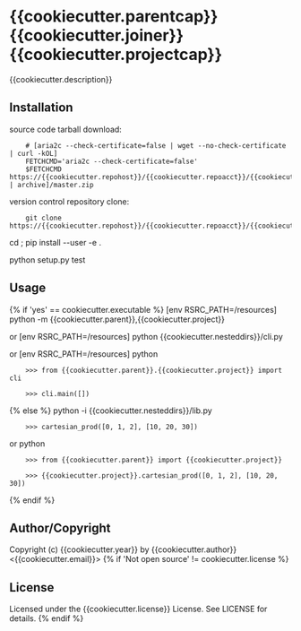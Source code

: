 # {{cookiecutter.parentcap}}{{cookiecutter.joiner}}{{cookiecutter.projectcap}}
<!-- .md to .html: markdown foo.md > foo.html
                   pandoc -s -f markdown_strict -t html5 -o foo.html foo.md -->

{{cookiecutter.description}}

## Installation
source code tarball download:
    
        # [aria2c --check-certificate=false | wget --no-check-certificate | curl -kOL]
        FETCHCMD='aria2c --check-certificate=false'
        $FETCHCMD https://{{cookiecutter.repohost}}/{{cookiecutter.repoacct}}/{{cookiecutter.parent}}/[get | archive]/master.zip

version control repository clone:
        
        git clone https://{{cookiecutter.repohost}}/{{cookiecutter.repoacct}}/{{cookiecutter.parent}}.git

cd <path> ; pip install --user -e .

python setup.py test

## Usage
{% if 'yes' == cookiecutter.executable %}
        [env RSRC_PATH=<path>/resources] python -m {{cookiecutter.parent}},{{cookiecutter.project}}

or
        [env RSRC_PATH=<path>/resources] python {{cookiecutter.nesteddirs}}/cli.py

or
        [env RSRC_PATH=<path>/resources] python
    
        >>> from {{cookiecutter.parent}}.{{cookiecutter.project}} import cli
    
        >>> cli.main([])
{% else %}
        python -i {{cookiecutter.nesteddirs}}/lib.py
    
        >>> cartesian_prod([0, 1, 2], [10, 20, 30])

or
        python
        
        >>> from {{cookiecutter.parent}} import {{cookiecutter.project}}
        
        >>> {{cookiecutter.project}}.cartesian_prod([0, 1, 2], [10, 20, 30])
{% endif %}

## Author/Copyright
Copyright (c) {{cookiecutter.year}} by {{cookiecutter.author}} <{{cookiecutter.email}}>
{% if 'Not open source' != cookiecutter.license %}

## License
Licensed under the {{cookiecutter.license}} License. See LICENSE for details.
{% endif %}
